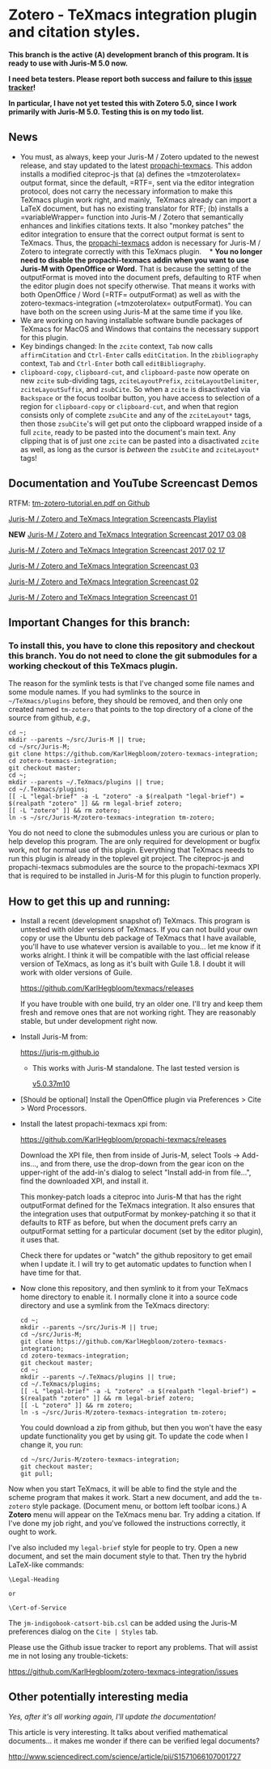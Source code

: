 # Zotero - TeXmacs integration plugin and citation styles. #

__This branch is the active (Α) development branch of this program. It is ready to use with Juris-M 5.0 now.__

__I need beta testers. Please report both success and failure to this [issue tracker](https://github.com/KarlHegbloom/zotero-texmacs-integration/issues)!__

__In particular, I have not yet tested this with Zotero 5.0, since I work primarily with Juris-M 5.0. Testing this is on my todo list.__

## News ##

  * You must, as always, keep your Juris-M / Zotero updated to the newest release, and stay updated to the latest [propachi-texmacs](https://github.com/KarlHegbloom/propachi-texmacs/releases). This addon installs a modified citeproc-js that (a) defines the =tmzoterolatex= output format, since the default, =RTF=, sent via the editor integration protocol, does not carry the necessary information to make this TeXmacs plugin work right, and mainly,  TeXmacs already can import a LaTeX document, but has no existing translator for RTF; (b) installs a =variableWrapper= function into Juris-M / Zotero that semantically enhances and linkifies citations texts. It also "monkey patches" the editor integration to ensure that the correct output format is sent to TeXmacs. Thus, the [propachi-texmacs](https://github.com/KarlHegbloom/propachi-texmacs/releases) addon is necessary for Juris-M / Zotero to integrate correctly with this TeXmacs plugin.  
  * __You no longer need to disable the propachi-texmacs addin when you want to use Juris-M with OpenOffice or Word.__ That is because the setting of the outputFormat is moved into the document prefs, defaulting to RTF when the editor plugin does not specify otherwise. That means it works with both OpenOffice / Word (=RTF= outputFormat) as well as with the zotero-texmacs-integration (=tmzoterolatex= outputFormat). You can have both on the screen using Juris-M at the same time if you like.
  * We are working on having installable software bundle packages of TeXmacs for MacOS and Windows that contains the necessary support for this plugin.
  * Key bindings changed: In the `zcite` context, `Tab` now calls `affirmCitation` and `Ctrl-Enter` calls `editCitation`. In the `zbibliography` context, `Tab` and `Ctrl-Enter` both call `editBibliography`.
  * `clipboard-copy`, `clipboard-cut`, and `clipboard-paste` now operate on new `zcite` sub-dividing tags, `zciteLayoutPrefix`, `zciteLayoutDelimiter`, `zciteLayoutSuffix`, and `zsubCite`. So when a `zcite` is disactivated via `Backspace` or the focus toolbar button, you have access to selection of a region for `clipboard-copy` or `clipboard-cut`, and when that region consists only of complete `zsubCite` and any of the `zciteLayout*` tags, then those `zsubCite`'s will get put onto the clipboard wrapped inside of a full `zcite`, ready to be pasted into the document's main text. Any clipping that is of just one `zcite` can be pasted into a disactivated `zcite` as well, as long as the cursor is *between* the `zsubCite` and `zciteLayout*` tags!


## Documentation and YouTube Screencast Demos ##

RTFM: [tm-zotero-tutorial.en.pdf on Github](https://github.com/KarlHegbloom/zotero-texmacs-integration/blob/master/doc/tm-zotero-tutorial.en.pdf)


[Juris-M / Zotero and TeXmacs Integration Screencasts Playlist](https://www.youtube.com/playlist?list=PLN9Ht5SDLPrbPHHyRvTK7bw1awqTsllWy)

__NEW__ [Juris-M / Zotero and TeXmacs Integration Screencast 2017 03 08](https://www.youtube.com/watch?v=iQXlESwdYwE&index=1&list=PLN9Ht5SDLPrbPHHyRvTK7bw1awqTsllWy&t=195s)

[Juris-M / Zotero and TeXmacs Integration Screencast 2017 02 17](https://www.youtube.com/watch?v=5Fy1Mw0GSKQ&index=1&list=PLN9Ht5SDLPrbPHHyRvTK7bw1awqTsllWy)

[Juris-M / Zotero and TeXmacs Integration Screencast 03](https://www.youtube.com/watch?v=LAjLk7rDGi8&index=1&list=PLN9Ht5SDLPrbPHHyRvTK7bw1awqTsllWy)

[Juris-M / Zotero and TeXmacs Integration Screencast 02](https://www.youtube.com/watch?v=74tzA2OCu4I&index=2&list=PLN9Ht5SDLPrbPHHyRvTK7bw1awqTsllWy)

[Juris-M / Zotero and TeXmacs Integration Screencast 01](https://www.youtube.com/watch?v=ZhOton-p3T8&index=1&list=PLN9Ht5SDLPrbPHHyRvTK7bw1awqTsllWy)


## Important Changes for this branch: ##

### To install this, you have to clone this repository and checkout this branch. You do not need to clone the git submodules for a working checkout of this TeXmacs plugin. ###

The reason for the symlink tests is that I've changed some file names and some
module names. If you had symlinks to the source in `~/TeXmacs/plugins` before,
they should be removed, and then only one created named `tm-zotero` that points
to the top directory of a clone of the source from github, *e.g.,*

    cd ~;
    mkdir --parents ~/src/Juris-M || true;
    cd ~/src/Juris-M;
    git clone https://github.com/KarlHegbloom/zotero-texmacs-integration;
    cd zotero-texmacs-integration;
    git checkout master;
    cd ~;
    mkdir --parents ~/.TeXmacs/plugins || true;
    cd ~/.TeXmacs/plugins;
    [[ -L "legal-brief" -a -L "zotero" -a $(realpath "legal-brief") = $(realpath "zotero" ]] && rm legal-brief zotero;
    [[ -L "zotero" ]] && rm zotero;
    ln -s ~/src/Juris-M/zotero-texmacs-integration tm-zotero;

You do not need to clone the submodules unless you are curious or plan to help
develop this program. The are only required for development or bugfix work, not
for normal use of this plugin. Everything that TeXmacs needs to run this plugin
is already in the toplevel git project. The citeproc-js and propachi-texmacs
submodules are the source to the propachi-texmacs XPI that is required to be
installed in Juris-M for this plugin to function properly.


## How to get this up and running: ##

  * Install a recent (development snapshot of) TeXmacs. This program
    is untested with older versions of TeXmacs. If you can not build
    your own copy or use the Ubuntu deb package of TeXmacs that I have
    available, you'll have to use whatever version is available to
    you... let me know if it works alright. I think it will be
    compatible with the last official release version of TeXmacs, as
    long as it's built with Guile 1.8. I doubt it will work with older
    versions of Guile.

    https://github.com/KarlHegbloom/texmacs/releases

    If you have trouble with one build, try an older one. I'll try and
    keep them fresh and remove ones that are not working right. They
    are reasonably stable, but under development right now.

  * Install Juris-M from:

    https://juris-m.github.io

    * This works with Juris-M standalone. The last tested version is

      [v5.0.37m10](https://our.law.nagoya-u.ac.jp/download/client/Jurism-5.0.37m10_linux-x86_64.tar.bz2)

  * [Should be optional] Install the OpenOffice plugin via Preferences > Cite > Word Processors.

  * Install the latest propachi-texmacs xpi from:

    https://github.com/KarlHegbloom/propachi-texmacs/releases
    
    Download the XPI file, then from inside of Juris-M, select Tools ->
    Add-ins..., and from there, use the drop-down from the gear icon on the
    upper-right of the add-in's dialog to select "Install add-in from file...",
    find the downloaded XPI, and install it.

    This monkey-patch loads a citeproc into Juris-M that has the right
    outputFormat defined for the TeXmacs integration. It also ensures that the
    integration uses that outputFormat by monkey-patching it so that it
    defaults to RTF as before, but when the document prefs carry an
    outputFormat setting for a particular document (set by the editor plugin),
    it uses that.

    Check there for updates or "watch" the github repository to get email when
    I update it. I will try to get automatic updates to function when I have
    time for that.

  * Now clone this repository, and then symlink to it from your
    TeXmacs home directory to enable it. I normally clone it into a
    source code directory and use a symlink from the TeXmacs
    directory:

        cd ~;
        mkdir --parents ~/src/Juris-M || true;
        cd ~/src/Juris-M;
        git clone https://github.com/KarlHegbloom/zotero-texmacs-integration;
        cd zotero-texmacs-integration;
        git checkout master;
        cd ~;
        mkdir --parents ~/.TeXmacs/plugins || true;
        cd ~/.TeXmacs/plugins;
        [[ -L "legal-brief" -a -L "zotero" -a $(realpath "legal-brief") = $(realpath "zotero" ]] && rm legal-brief zotero;
        [[ -L "zotero" ]] && rm zotero;
        ln -s ~/src/Juris-M/zotero-texmacs-integration tm-zotero;

    You could download a zip from github, but then you won't have the
    easy update functionality you get by using git. To update the code
    when I change it, you run:

        cd ~/src/Juris-M/zotero-texmacs-integration;
        git checkout master;
        git pull;

Now when you start TeXmacs, it will be able to find the style and the
scheme program that makes it work. Start a new document, and add the
`tm-zotero` style package. (Document menu, or bottom left toolbar
icons.) A **Zotero** menu will appear on the TeXmacs menu bar. Try
adding a citation. If I've done my job right, and you've followed the
instructions correctly, it ought to work.

I've also included my `legal-brief` style for people to try. Open a
new document, and set the main document style to that. Then try the
hybrid LaTeX-like commands:

    \Legal-Heading

    or

    \Cert-of-Service

The `jm-indigobook-catsort-bib.csl` can be added using the Juris-M preferences
dialog on the `Cite | Styles` tab.

Please use the Github issue tracker to report any problems. That will
assist me in not losing any trouble-tickets:

https://github.com/KarlHegbloom/zotero-texmacs-integration/issues


## Other potentially interesting media ##

*Yes, after it's all working again, I'll update the documentation!*

This article is very interesting. It talks about verified mathematical
documents... it makes me wonder if there can be verified legal documents?

http://www.sciencedirect.com/science/article/pii/S1571066107001727
